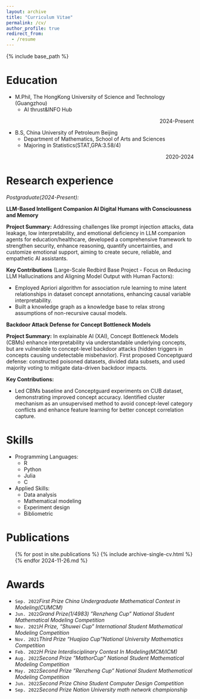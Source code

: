 ```yaml
---
layout: archive
title: "Curriculum Vitae"
permalink: /cv/
author_profile: true
redirect_from:
  - /resume
---
```


{% include base_path %}

Education
======
* M.Phil, The HongKong University of Science and Technology (Guangzhou)
  * AI thrust&INFO Hub 
<p align="right">2024-Present</p>

* B.S, China University of Petroleum Beijing
  * Department of Mathematics, School of Arts and Sciences
   * Majoring in Statistics(STAT,GPA:3.58/4)
   <!-- * Relevant Courses: Mathematical analysis; Advanced algebra; Real functions and general function analysis;
     Probability theory; Mathematical statistics; Stochastic processes.   -->
<p align="right">2020-2024</p>

Research experience
======
*Postgraduate(2024-Present):*

**LLM-Based Intelligent Companion AI Digital Humans with Consciousness and Memory**
<!-- This group project aims to create a robust Multi-Dimensional Cognitive Reliability and Security Framework for LLM-Based Companion Agents. By integrating advancements in cognitive reasoning, interpretability, security, and personalized emotional support, the project seeks to address the growing concerns over the reliability, transparency, and security of Large Language Model (LLM)-driven digital human companions. The overarching objective is to ensure that these agents can operate securely, reason effectively, adapt emotionally, and provide trustworthy, context-sensitive responses while safeguarding user privacy and maintaining resistance against adversarial manipulations. -->

**Project Summary:** Addressing challenges like prompt injection attacks, data leakage, low interpretability, and emotional deficiency in LLM companion agents for education/healthcare, developed a comprehensive framework to strengthen security, enhance reasoning, quantify uncertainties, and customize emotional support, aiming to create secure, reliable, and empathetic AI assistants. 

**Key Contributions** (Large-Scale Redbird Base Project - Focus on Reducing LLM Hallucinations and Aligning Model Output with Human Factors):
* Employed Apriori algorithm for association rule learning to mine latent relationships in dataset concept annotations, enhancing causal variable interpretability.
* Built a knowledge graph as a knowledge base to relax strong assumptions of non-recursive causal models.
<!-- * Designed an innovative Abductive Learning and Concept Bottleneck Model (ACBMs) framework, achieving SOTA results on CelebA (concept prediction accuracy +$0.2242 \pm 0.0576$, label accuracy +$0.3316 \pm 0.1203$). Ongoing work planned for AAAI 2026 submission. -->

**Backdoor Attack Defense for Concept Bottleneck Models**

**Project Summary:** In explainable AI (XAI), Concept Bottleneck Models (CBMs) enhance interpretability via understandable underlying concepts, but are vulnerable to concept-level backdoor attacks (hidden triggers in concepts causing undetectable misbehavior). First proposed Conceptguard defense: constructed poisoned datasets, divided data subsets, and used majority voting to mitigate data-driven backdoor impacts.

**Key Contributions:**

<!-- * Theoretically proved a minimum trigger size threshold, above which Conceptguard effectively defends against attacks (average backdoor success rate reduced by ~30\%). -->

* Led CBMs baseline and Conceptguard experiments on CUB dataset, demonstrating improved concept accuracy. Identified cluster mechanism as an unsupervised method to avoid concept-level category conflicts and enhance feature learning for better concept correlation capture.

<!-- *Undergraduate(2020-2024):*

**Multidimensional evaluation model of driving safety based on big data of new energy bus operation**
  <!-- * China University of Petroleum Beijing  -->

  <!-- * Developed a new evaluation model for driving behavior based on vehicle status, real-time driving, and
 driving behavior using machine learning methods such as BPNN, SVM, CNN, KNN, and DTR.
   *  Processed 688 million data points from electrical vehicles, handled default values for key variables, and
 trained models for multiple season data sets.

 <p align="right">Summer 2022</p> -->

<!-- **A combined application of a gravity model and social network analysis evaluating the economic connections**

  * Analyzed the global trade network of waste and developed innovative ways to enhance decision-making
 through temporal exponential random graph models.
  * Constructed global waste trade networks and studied their structural evolution and determinants.

<p align="right">Summer 2022</p> -->

<!-- **Improved Social Force Model Based on Enhancing Psychobehavioral Heterogeneity**

  * Proposed an enhanced system dynamics model incorporating agent-based trampling risk assessment, entropy methodforexternalfactorimpactquantification, expertweighting, and psychological force parameters for individual movement vectors.
  
  <p align="right">Summer 2022</p> -->

Skills
======
* Programming Languages:
  * R
  * Python
  * Julia
  * C
* Applied Skills:
  * Data analysis
  * Mathematical modeling
  * Experiment design
  * Bibliometric

Publications
======
  <ul>{% for post in site.publications %}
    {% include archive-single-cv.html %}
  {% endfor 2024-11-26.md %}</ul>
  
<!-- Talks
======
  <ul>{% for post in site.talks %}
    {% include archive-single-talk-cv.html %}
  {% endfor %}</ul> -->
  
Awards
======
* `Sep. 2022`_First Prize China Undergraduate Mathematical Contest in Modeling(CUMCM)_
* `Jun. 2022`_Grand Prize(1/4983) ”Renzheng Cup” National Student Mathematical Modeling Competition_
* `Nov. 2021`_H Prize, “Shuwei Cup” International Student Mathematical Modeling Competition_ 
* `Nov. 2021`_Third Prize “Huajiao Cup”National University Mathematics Competition_ 
* `Feb. 2022`_H Prize Interdisciplinary Contest In Modeling(MCM/ICM)_ 
* `Aug. 2022`_Second Prize ”MathorCup” National Student Mathematical Modeling Competition_
* `May. 2022`_Second Prize ”Renzheng Cup” National Student Mathematical Modeling Competition_ 
* `Jun. 2022`_Second Prize China Student Computer Design Competition_ 
* `Sep. 2022`_Second Prize Nation University math network championship_ 

 

 
 
 
 


<!--   <ul>{% for post in site.teaching %}
    {% include archive-single-cv.html %}
  {% endfor %}</ul>
   -->
<!-- Service and leadership
======
* Currently signed in to 43 different slack teams -->
